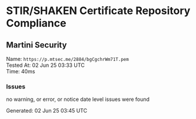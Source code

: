 # STIR/SHAKEN Certificate Repository Compliance

## Martini Security

Name: `https://p.mtsec.me/2884/bgCgchrWm71T.pem`\
Tested At: 02 Jun 25 03:33 UTC\
Time: 40ms

### Issues

no warning, or error, or notice date level issues were found

Generated: 02 Jun 25 03:45 UTC